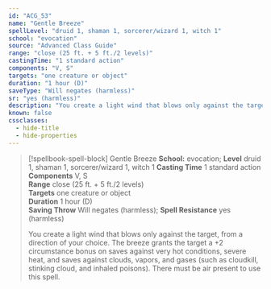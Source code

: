 ```yaml
---
id: "ACG_53"
name: "Gentle Breeze"
spellLevel: "druid 1, shaman 1, sorcerer/wizard 1, witch 1"
school: "evocation"
source: "Advanced Class Guide"
range: "close (25 ft. + 5 ft./2 levels)"
castingTime: "1 standard action"
components: "V, S"
targets: "one creature or object"
duration: "1 hour (D)"
saveType: "Will negates (harmless)"
sr: "yes (harmless)"
description: "You create a light wind that blows only against the target, from a direction of your choice. The breeze grants the target a +2 circumstance bonus on saves against very hot conditions, severe heat, and saves against clouds, vapors, and gases (such as cloudkill, stinking cloud, and inhaled poisons). There must be air present to use this spell."
known: false
cssclasses:
  - hide-title
  - hide-properties
---
```


> [!spellbook-spell-block] Gentle Breeze
> **School:** evocation; **Level** druid 1, shaman 1, sorcerer/wizard 1, witch 1
> **Casting Time** 1 standard action  
> **Components** V, S  
> **Range** close (25 ft. + 5 ft./2 levels)  
> **Targets** one creature or object  
> **Duration** 1 hour (D)  
> **Saving Throw** Will negates (harmless); **Spell Resistance** yes (harmless)
> 
> You create a light wind that blows only against the target, from a direction of your choice. The breeze grants the target a +2 circumstance bonus on saves against very hot conditions, severe heat, and saves against clouds, vapors, and gases (such as cloudkill, stinking cloud, and inhaled poisons). There must be air present to use this spell.